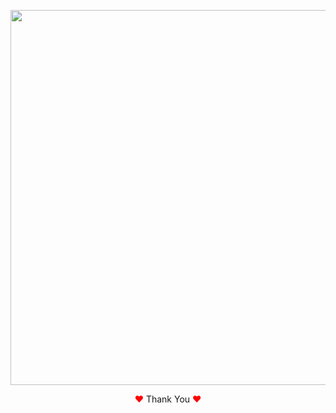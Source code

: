 

<p align="center">
<img width="600px" src="https://user-images.githubusercontent.com/80118217/198342140-6e06aa6f-ca3c-484a-b4f4-91c16fda871a.JPG">

</p>
<p align="center"><span style="color: red;">&hearts;</span> Thank You <span style="color: red;">&hearts;</span></p>
